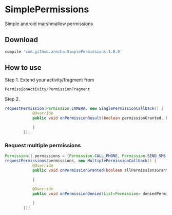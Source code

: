 # SimplePermissions

Simple android marshmallow permissions


## Download
```groovy
compile 'com.github.armcha:SimplePermissions:1.0.0'
```

## How to use
Step 1. Extend your activity/fragment from 
```java
PermissionActivity/PermissionFragment
```

Step 2. 
```java
requestPermission(Permission.CAMERA, new SinglePermissionCallback() {
            @Override
            public void onPermissionResult(boolean permissionGranted, boolean isPermissionDeniedForever) {

            }
        });
```

### Request multiple permissions
```java
Permission[] permissions = {Permission.CALL_PHONE, Permission.SEND_SMS, Permission.FINE_LOCATION};
requestPermissions(permissions, new MultiplePermissionCallback() {
            @Override
            public void onPermissionGranted(boolean allPermissionsGranted, List<Permission> grantedPermissions) {
                
            }

            @Override
            public void onPermissionDenied(List<Permission> deniedPermissions, List<Permission> foreverDeniedPermissions) {

            }
        });
```
